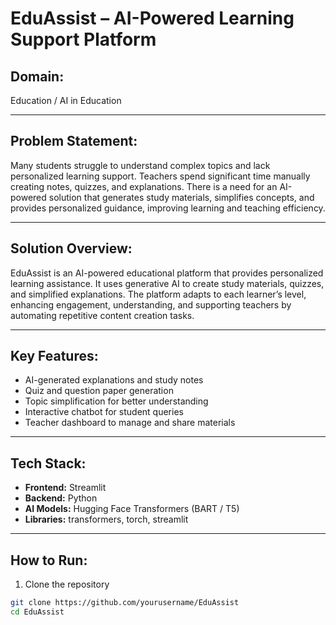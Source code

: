 # EduAssist – AI-Powered Learning Support Platform

## Domain:
Education / AI in Education

---

## Problem Statement:
Many students struggle to understand complex topics and lack personalized learning support. Teachers spend significant time manually creating notes, quizzes, and explanations. There is a need for an AI-powered solution that generates study materials, simplifies concepts, and provides personalized guidance, improving learning and teaching efficiency.

---

## Solution Overview:
EduAssist is an AI-powered educational platform that provides personalized learning assistance. It uses generative AI to create study materials, quizzes, and simplified explanations. The platform adapts to each learner’s level, enhancing engagement, understanding, and supporting teachers by automating repetitive content creation tasks.

---

## Key Features:
- AI-generated explanations and study notes  
- Quiz and question paper generation  
- Topic simplification for better understanding  
- Interactive chatbot for student queries  
- Teacher dashboard to manage and share materials  

---

## Tech Stack:
- **Frontend:** Streamlit  
- **Backend:** Python  
- **AI Models:** Hugging Face Transformers (BART / T5)  
- **Libraries:** transformers, torch, streamlit  

---

## How to Run:
1. Clone the repository  
```bash
git clone https://github.com/yourusername/EduAssist
cd EduAssist
